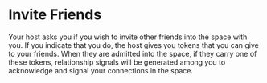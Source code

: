 # Invite Friends

Your host asks you if you wish to invite other friends into the space with you. If you indicate that you do, the host gives you tokens that you can give to your friends. When they are admitted into the space, if they carry one of these tokens, relationship signals will be generated among you to acknowledge and signal your connections in the space.